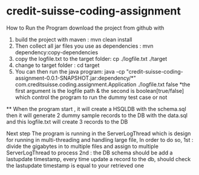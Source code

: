 # credit-suisse-coding-assignment
How to Run the Program
download the project from github with 
1. build the project with maven : mvn clean install
2. Then collect all jar files you use as dependencies : mvn dependency:copy-dependencies
3. copy the logfile.txt to the target folder: cp ./logfile.txt ./target
4. change to target folder : cd target
4. You can then run the java program: java -cp "credit-suisse-coding-assignment-0.0.1-SNAPSHOT.jar:dependency/*" com.creditsuisse.coding.assignment.Application ./logfile.txt false
 *the first argument is the  logfile path & the second is boolean[true/false] which control the program to run the dummy test case or not
 
 **
 When the program start , it will create a HSQLDB with the schema.sql
 then it will generate 2 dummy sample records to the DB with the data.sql
 and this logfile.txt will create 3 records to the DB
 
 Next step
 The program is running in the ServerLogThread which is design for running in multi-threading and handling large file,
 In order to do so, 
 1st : divide the gigabytes in to multiple files and assign to multiple ServerLogThread to process
 2nd : the DB schema should be add a lastupdate timestamp, every time update a record to the db, should check the lastupdate timestamp is equal to your retrieved one
 
